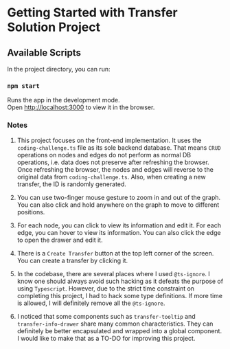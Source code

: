 # Getting Started with Transfer Solution Project

## Available Scripts

In the project directory, you can run:

### `npm start`

Runs the app in the development mode.\
Open [http://localhost:3000](http://localhost:3000) to view it in the browser.

### Notes

1. This project focuses on the front-end implementation. It uses the `coding-challenge.ts` file as its sole backend database. That means `CRUD` operations on nodes and edges do not perform as normal DB operations, i.e. data does not preserve after refreshing the browser. Once refreshing the browser, the nodes and edges will reverse to the original data from `coding-challenge.ts`. Also, when creating a new transfer, the ID is randomly generated.

2. You can use two-finger mouse gesture to zoom in and out of the graph. You can also click and hold anywhere on the graph to move to different positions. 

3. For each node, you can click to view its information and edit it. For each edge, you can hover to view its information. You can also click the edge to open the drawer and edit it.

4. There is a `Create Transfer` button at the top left corner of the screen. You can create a transfer by clicking it. 

5. In the codebase, there are several places where I used `@ts-ignore`. I know one should always avoid such hacking as it defeats the purpose of using `Typescript`. However, due to the strict time constraint on completing this project, I had to hack some type definitions. If more time is allowed, I will definitely remove all the `@ts-ignore`. 

6. I noticed that some components such as `transfer-tooltip` and `transfer-info-drawer` share many common characteristics. They can definitely be better encapsulated and wrapped into a global component. I would like to make that as a TO-DO for improving this project.